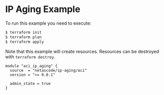 <!-- BEGIN_TF_DOCS -->
# IP Aging Example

To run this example you need to execute:

```bash
$ terraform init
$ terraform plan
$ terraform apply
```

Note that this example will create resources. Resources can be destroyed with `terraform destroy`.

```hcl
module "aci_ip_aging" {
  source  = "netascode/ip-aging/aci"
  version = ">= 0.0.1"

  admin_state = true
}

```
<!-- END_TF_DOCS -->